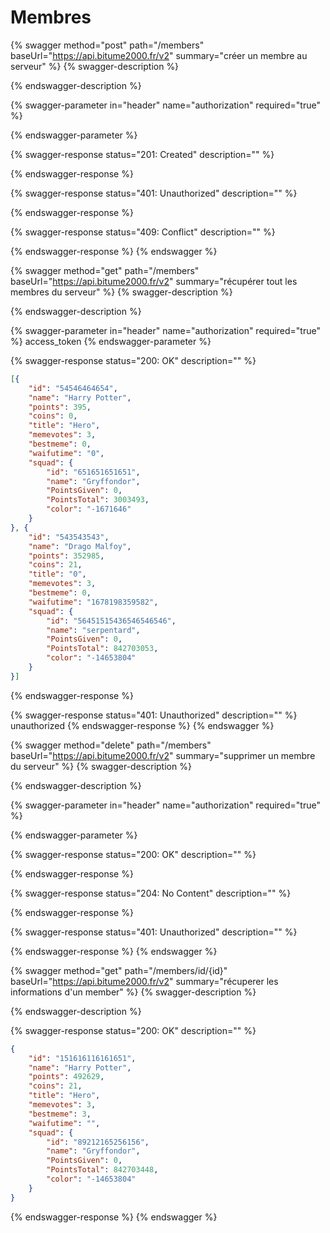 # Membres

{% swagger method="post" path="/members" baseUrl="https://api.bitume2000.fr/v2" summary="créer un membre au serveur" %}
{% swagger-description %}

{% endswagger-description %}

{% swagger-parameter in="header" name="authorization" required="true" %}

{% endswagger-parameter %}

{% swagger-response status="201: Created" description="" %}

{% endswagger-response %}

{% swagger-response status="401: Unauthorized" description="" %}

{% endswagger-response %}

{% swagger-response status="409: Conflict" description="" %}

{% endswagger-response %}
{% endswagger %}

{% swagger method="get" path="/members" baseUrl="https://api.bitume2000.fr/v2" summary="récupérer tout les membres du serveur" %}
{% swagger-description %}

{% endswagger-description %}

{% swagger-parameter in="header" name="authorization" required="true" %}
access_token
{% endswagger-parameter %}

{% swagger-response status="200: OK" description="" %}
```json
[{
    "id": "54546464654",
    "name": "Harry Potter",
    "points": 395,
    "coins": 0,
    "title": "Hero",
    "memevotes": 3,
    "bestmeme": 0,
    "waifutime": "0",
    "squad": {
        "id": "651651651651",
        "name": "Gryffondor",
        "PointsGiven": 0,
        "PointsTotal": 3003493,
        "color": "-1671646"
    }
}, {
    "id": "543543543",
    "name": "Drago Malfoy",
    "points": 352985,
    "coins": 21,
    "title": "0",
    "memevotes": 3,
    "bestmeme": 0,
    "waifutime": "1678198359582",
    "squad": {
        "id": "56451515436546546546",
        "name": "serpentard",
        "PointsGiven": 0,
        "PointsTotal": 842703053,
        "color": "-14653804"
    }
}]
```


{% endswagger-response %}

{% swagger-response status="401: Unauthorized" description="" %}
unauthorized
{% endswagger-response %}
{% endswagger %}

{% swagger method="delete" path="/members" baseUrl="https://api.bitume2000.fr/v2" summary="supprimer un membre du serveur" %}
{% swagger-description %}

{% endswagger-description %}

{% swagger-parameter in="header" name="authorization" required="true" %}

{% endswagger-parameter %}

{% swagger-response status="200: OK" description="" %}

{% endswagger-response %}

{% swagger-response status="204: No Content" description="" %}

{% endswagger-response %}

{% swagger-response status="401: Unauthorized" description="" %}

{% endswagger-response %}
{% endswagger %}

{% swagger method="get" path="/members/id/{id}" baseUrl="https://api.bitume2000.fr/v2" summary="récuperer les informations d'un member" %}
{% swagger-description %}

{% endswagger-description %}

{% swagger-response status="200: OK" description="" %}
```json
{
    "id": "151616116161651",
    "name": "Harry Potter",
    "points": 492629,
    "coins": 21,
    "title": "Hero",
    "memevotes": 3,
    "bestmeme": 3,
    "waifutime": "",
    "squad": {
        "id": "89212165256156",
        "name": "Gryffondor",
        "PointsGiven": 0,
        "PointsTotal": 842703448,
        "color": "-14653804"
    }
}
```
{% endswagger-response %}
{% endswagger %}
